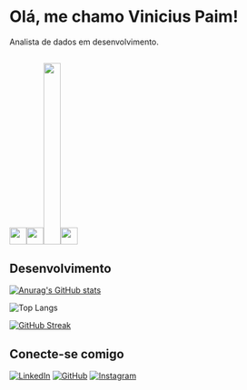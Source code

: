 # Olá, me chamo Vinicius Paim!
Analista de dados em desenvolvimento.
##
<img height=30 width=30 src="https://cdn.jsdelivr.net/gh/devicons/devicon@latest/icons/python/python-original.svg" /><img height=30 width=30 src="https://cdn.jsdelivr.net/gh/devicons/devicon@latest/icons/r/r-original.svg" /><img height=320 width=30 src="https://cdn.jsdelivr.net/gh/devicons/devicon@latest/icons/azuresqldatabase/azuresqldatabase-original.svg" /><img height=30 src="https://cdn.jsdelivr.net/gh/devicons/devicon@latest/icons/figma/figma-original.svg" />
          
          
          

## Desenvolvimento
[![Anurag's GitHub stats](https://github-readme-stats.vercel.app/api?username=viniciuspaimp&show_icons=true&theme=merko&hide_title=true)](https://github.com/anuraghazra/github-readme-stats)

![Top Langs](https://github-readme-stats.vercel.app/api/top-langs/?username=viniciuspaimp&layout=compact&theme=merko)

[![GitHub Streak](https://streak-stats.demolab.com/?user=viniciuspaimp&theme=merko)](https://git.io/streak-stats)

## Conecte-se comigo
[![LinkedIn](https://img.shields.io/badge/linkedin-%230077B5.svg?style=for-the-badge&logo=linkedin&logoColor=white)](https://www.linkedin.com/in/vinicius-paim-40560a24a/)
[![GitHub](https://img.shields.io/badge/github-%23121011.svg?style=for-the-badge&logo=github&logoColor=white)](https://github.com/viniciuspaimp)
[![Instagram](https://img.shields.io/badge/Instagram-%23E4405F.svg?style=for-the-badge&logo=Instagram&logoColor=white)](https://www.instagram.com/chaveir0_o/)

